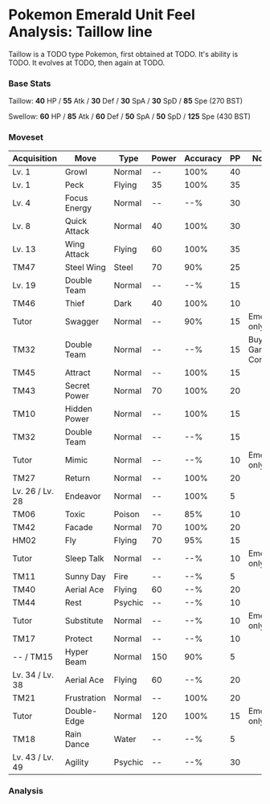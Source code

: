 # Pokemon Emerald Unit Feel Analysis: Taillow line

Taillow is a TODO type Pokemon, first obtained at TODO. It's ability is TODO. It evolves at TODO, then again at TODO.

### Base Stats

Taillow: **40** HP / **55** Atk / **30** Def / **30** SpA / **30** SpD / **85** Spe (270 BST)

Swellow: **60** HP / **85** Atk / **60** Def / **50** SpA / **50** SpD / **125** Spe (430 BST)

### Moveset

|Acquisition    |Move        |Type   |Power|Accuracy|PP |Notes                    |
|---            |---         |---    |---  |---     |---|---                      |
|Lv. 1          |Growl       |Normal |--   |100%    |40 |                         |
|Lv. 1          |Peck        |Flying |35   |100%    |35 |                         |
|Lv. 4          |Focus Energy|Normal |--   |--%     |30 |                         |
|Lv. 8          |Quick Attack|Normal |40   |100%    |30 |                         |
|Lv. 13         |Wing Attack |Flying |60   |100%    |35 |                         |
|TM47           |Steel Wing  |Steel  |70   |90%     |25 |                         |
|Lv. 19         |Double Team |Normal |--   |--%     |15 |                         |
|TM46           |Thief       |Dark   |40   |100%    |10 |                         |
|Tutor          |Swagger     |Normal |--   |90%     |15 |Emerald only             |
|TM32           |Double Team |Normal |--   |--%     |15 |Buy at Game Corner       |
|TM45           |Attract     |Normal |--   |100%    |15 |                         |
|TM43           |Secret Power|Normal |70   |100%    |20 |                         |
|TM10           |Hidden Power|Normal |--   |100%    |15 |                         |
|TM32           |Double Team |Normal |--   |--%     |15 |                         |
|Tutor          |Mimic       |Normal |--   |--%     |10 |Emerald only             |
|TM27           |Return      |Normal |--   |100%    |20 |                         |
|Lv. 26 / Lv. 28|Endeavor    |Normal |--   |100%    |5  |                         |
|TM06           |Toxic       |Poison |--   |85%     |10 |                         |
|TM42           |Facade      |Normal |70   |100%    |20 |                         |
|HM02           |Fly         |Flying |70   |95%     |15 |                         |
|Tutor          |Sleep Talk  |Normal |--   |--%     |10 |Emerald only             |
|TM11           |Sunny Day   |Fire   |--   |--%     |5  |                         |
|TM40           |Aerial Ace  |Flying |60   |--%     |20 |                         |
|TM44           |Rest        |Psychic|--   |--%     |10 |                         |
|Tutor          |Substitute  |Normal |--   |--%     |10 |Emerald only             |
|TM17           |Protect     |Normal |--   |--%     |10 |                         |
|-- / TM15      |Hyper Beam  |Normal |150  |90%     |5  |                         |
|Lv. 34 / Lv. 38|Aerial Ace  |Flying |60   |--%     |20 |                         |
|TM21           |Frustration |Normal |--   |100%    |20 |                         |
|Tutor          |Double-Edge |Normal |120  |100%    |15 |Emerald only             |
|TM18           |Rain Dance  |Water  |--   |--%     |5  |                         |
|Lv. 43 / Lv. 49|Agility     |Psychic|--   |--%     |30 |                         |

### Analysis